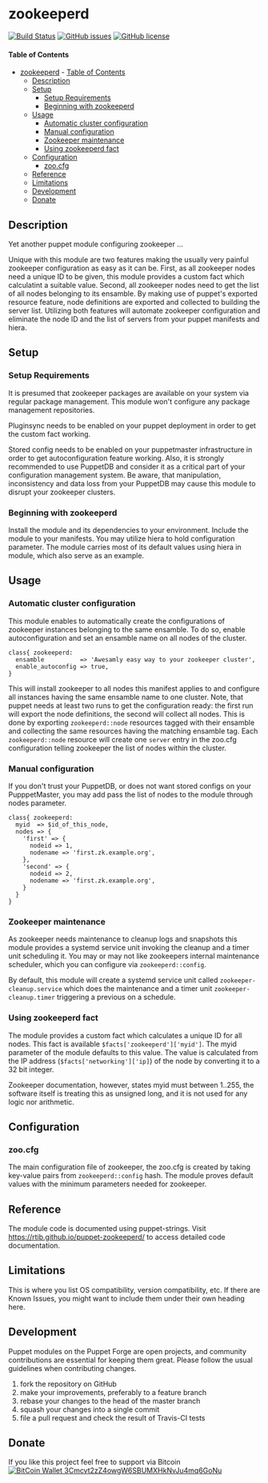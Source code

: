 
# zookeeperd
[![Build Status](https://travis-ci.org/rtib/puppet-zookeeperd.svg?branch=master)](https://travis-ci.org/rtib/puppet-zookeeperd)
[![GitHub issues](https://img.shields.io/github/issues/rtib/puppet-zookeeperd.svg)](https://github.com/rtib/puppet-zookeeperd/issues)
[![GitHub license](https://img.shields.io/badge/license-Apache%202-blue.svg)](https://raw.githubusercontent.com/rtib/puppet-zookeeperd/master/LICENSE)

#### Table of Contents

- [zookeeperd](#zookeeperd)
      - [Table of Contents](#table-of-contents)
  - [Description](#description)
  - [Setup](#setup)
    - [Setup Requirements](#setup-requirements)
    - [Beginning with zookeeperd](#beginning-with-zookeeperd)
  - [Usage](#usage)
    - [Automatic cluster configuration](#automatic-cluster-configuration)
    - [Manual configuration](#manual-configuration)
    - [Zookeeper maintenance](#zookeeper-maintenance)
    - [Using zookeeperd fact](#using-zookeeperd-fact)
  - [Configuration](#configuration)
    - [zoo.cfg](#zoocfg)
  - [Reference](#reference)
  - [Limitations](#limitations)
  - [Development](#development)
  - [Donate](#donate)

## Description

Yet another puppet module configuring zookeeper ...

Unique with this module are two features making the usually very painful zookeeper configuration as easy as it can be. First, as all zookeeper nodes need a unique ID to be given, this module provides a custom fact which calculatint a suitable value. Second, all zookeeper nodes need to get the list of all nodes belonging to its ensamble. By making use of puppet's exported resource feature, node definitions are exported and collected to building the server list. Utilizing both features will automate zookeeper configuration and eliminate the node ID and the list of servers from your puppet manifests and hiera.

## Setup

### Setup Requirements

It is presumed that zookeeper packages are available on your system via regular package management. This module won't configure any package management repositories.

Pluginsync needs to be enabled on your puppet deployment in order to get the custom fact working.

Stored config needs to be enabled on your puppetmaster infrastructure in order to get autoconfiguration feature working. Also, it is strongly recommended to use PuppetDB and consider it as a critical part of your configuration management system. Be aware, that manipulation, inconsistency and data loss from your PuppetDB may cause this module to disrupt your zookeeper clusters.

### Beginning with zookeeperd  

Install the module and its dependencies to your environment. Include the module to your manifests. You may utilize hiera to hold configuration parameter. The module carries most of its default values using hiera in module, which also serve as an example.

## Usage

### Automatic cluster configuration

This module enables to automatically create the configurations of zookeeper instances belonging to the same ensamble. To do so, enable autoconfiguration and set an ensamble name on all nodes of the cluster.

```puppet
class{ zookeeperd:
  ensamble          => 'Awesamly easy way to your zookeeper cluster',
  enable_autoconfig => true,
}
````

This will install zookeeper to all nodes this manifest applies to and configure all instances having the same ensamble name to one cluster. Note, that puppet needs at least two runs to get the configuration ready: the first run will export the node definitions, the second will collect all nodes. This is done by exporting ```zookeeperd::node``` resources tagged with their ensamble and collecting the same resources having the matching ensamble tag. Each ```zookeeperd::node``` resource will create one ```server``` entry in the zoo.cfg configuration telling zookeeper the list of nodes within the cluster.

### Manual configuration

If you don't trust your PuppetDB, or does not want stored configs on your PupppetMaster, you may add pass the list of nodes to the module through nodes parameter.

```puppet
class{ zookeeperd:
  myid  => $id_of_this_node,
  nodes => {
    'first' => {
      nodeid => 1,
      nodename => 'first.zk.example.org',
    },
    'second' => {
      nodeid => 2,
      nodename => 'first.zk.example.org',
    }
  }
}
````

### Zookeeper maintenance

As zookeeper needs maintenance to cleanup logs and snapshots this module provides a systemd service unit invoking the cleanup and a timer unit scheduling it. You may or may not like zookeepers internal maintenance scheduler, which you can configure via ```zookeeperd::config```.

By default, this module will create a systemd service unit called ```zookeeper-cleanup.service``` which does the maintenance and a timer unit ```zookeeper-cleanup.timer``` triggering a previous on a schedule.

### Using zookeeperd fact

The module provides a custom fact which calculates a unique ID for all nodes. This fact is available ```$facts['zookeeperd']['myid']```. The myid parameter of the module defaults to this value. The value is calculated from the IP address (```$facts['networking']['ip]```) of the node by converting it to a 32 bit integer.

Zookeeper documentation, however, states myid must between 1..255, the software itself is treating this as unsigned long, and it is not used for any logic nor arithmetic.

## Configuration

### zoo.cfg

The main configuration file of zookeeper, the zoo.cfg is created by taking key-value pairs from ```zookeeperd::config``` hash. The module proves default values with the minimum parameters needed for zookeeper.

## Reference

The module code is documented using puppet-strings. Visit https://rtib.github.io/puppet-zookeeperd/ to access detailed code documentation.

## Limitations

This is where you list OS compatibility, version compatibility, etc. If there are Known Issues, you might want to include them under their own heading here.

## Development

Puppet modules on the Puppet Forge are open projects, and community contributions are essential for keeping them great. Please follow the usual guidelines when contributing changes.
1. fork the repository on GitHub
2. make your improvements, preferably to a feature branch
3. rebase your changes to the head of the master branch
4. squash your changes into a single commit
5. file a pull request and check the result of Travis-CI tests

## Donate

If you like this project feel free to support via Bitcoin
[![BitCoin Wallet 3Cmcvt2zZ4owgW6SBUMXHkNvJu4mq6GoNu ](https://github.com/rtib/puppet-zookeeperd/raw/master/donate.png)](bitcoin:3Cmcvt2zZ4owgW6SBUMXHkNvJu4mq6GoNu?label=donate%3A%20PuppetForge%20trepasi%20zookeeperd)
